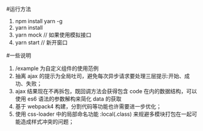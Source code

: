 #运行方法

1.  npm install yarn -g
2.  yarn install
3.  yarn mock // 如果使用模拟接口
4.  yarn start // 新开窗口

#一些说明

1. /example 为自定义组件的使用范例
2. 抽离 ajax 的提示为全局吐司，避免每次异步请求要处理三层提示:开始、成功、失败；
3. ajax 结果现在不再拆包，既回调方法会获得包含 code 在内的数据结构，可以使用 es6 语法的参数解构来简化 data 的获取
4. 基于 webpack4 构建，分割代码等功能也许需要进一步优化；
5. 使用 css-loader 中的局部命名功能 :local(.class) 来规避多模块打包在一起可能造成样式冲突的问题；
